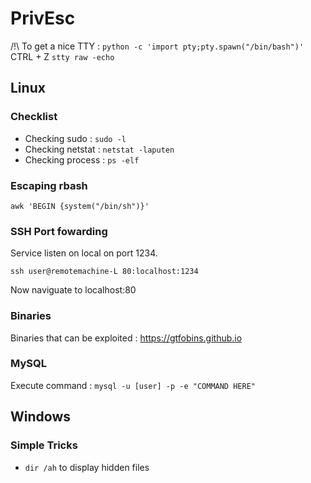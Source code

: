 # PrivEsc

/!\ To get a nice TTY :
```python -c 'import pty;pty.spawn("/bin/bash")'```
CTRL + Z
```stty raw -echo``` 
## Linux

### Checklist

* Checking sudo : ```sudo -l```
* Checking netstat : ```netstat -laputen```
* Checking process : ```ps -elf```
### Escaping rbash

```awk 'BEGIN {system("/bin/sh")}'```

### SSH Port fowarding 

Service listen on local on port 1234.

```ssh user@remotemachine-L 80:localhost:1234```

Now naviguate to localhost:80
### Binaries

Binaries that can be exploited : https://gtfobins.github.io

### MySQL

Execute command : ```mysql -u [user] -p -e "COMMAND HERE"``` 
## Windows

### Simple Tricks

* ```dir /ah``` to display hidden files
